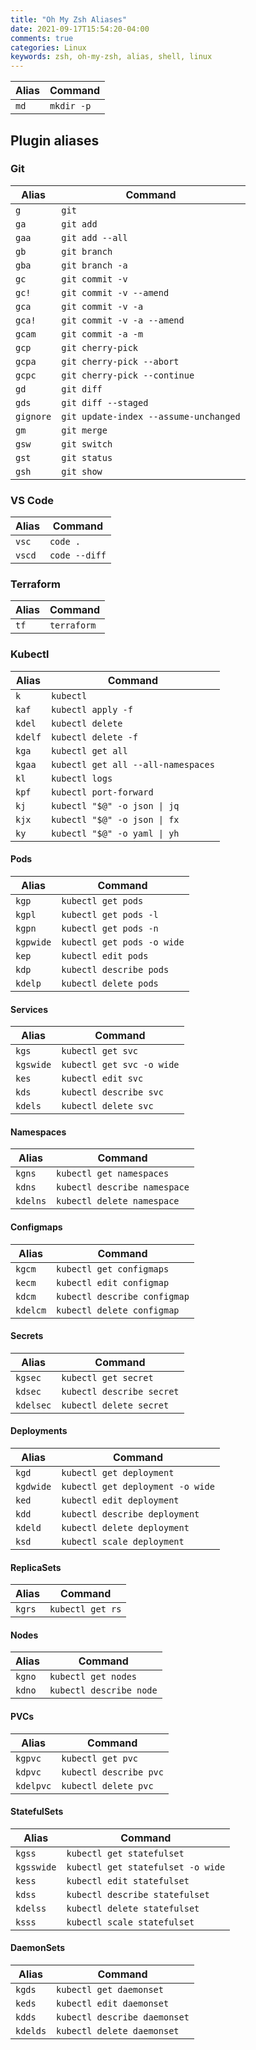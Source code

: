 ```yaml
---
title: "Oh My Zsh Aliases"
date: 2021-09-17T15:54:20-04:00
comments: true
categories: Linux
keywords: zsh, oh-my-zsh, alias, shell, linux
---
```


| Alias | Command    |
| ----- | ---------- |
| `md`  | `mkdir -p` |

## Plugin aliases

### Git

| Alias     | Command                               |
| --------- | ------------------------------------- |
| `g`       | `git`                                 |
| `ga`      | `git add`                             |
| `gaa`     | `git add --all`                       |
| `gb`      | `git branch`                          |
| `gba`     | `git branch -a`                       |
| `gc`      | `git commit -v`                       |
| `gc!`     | `git commit -v --amend`               |
| `gca`     | `git commit -v -a`                    |
| `gca!`    | `git commit -v -a --amend`            |
| `gcam`    | `git commit -a -m`                    |
| `gcp`     | `git cherry-pick`                     |
| `gcpa`    | `git cherry-pick --abort`             |
| `gcpc`    | `git cherry-pick --continue`          |
| `gd`      | `git diff`                            |
| `gds`     | `git diff --staged`                   |
| `gignore` | `git update-index --assume-unchanged` |
| `gm`      | `git merge`                           |
| `gsw`     | `git switch`                          |
| `gst`     | `git status`                          |
| `gsh`     | `git show`                            |

### VS Code

| Alias  | Command       |
| ------ | ------------- |
| `vsc`  | `code .`      |
| `vscd` | `code --diff` |

### Terraform

| Alias | Command     |
| ----- | ----------- |
| `tf`  | `terraform` |

### Kubectl

| Alias   | Command                            |
| ------- | ---------------------------------- |
| `k`     | `kubectl`                          |
| `kaf`   | `kubectl apply -f`                 |
| `kdel`  | `kubectl delete`                   |
| `kdelf` | `kubectl delete -f`                |
| `kga`   | `kubectl get all`                  |
| `kgaa`  | `kubectl get all --all-namespaces` |
| `kl`    | `kubectl logs`                     |
| `kpf`   | `kubectl port-forward`             |
| `kj`    | `kubectl "$@" -o json \| jq`       |
| `kjx`   | `kubectl "$@" -o json \| fx`       |
| `ky`    | `kubectl "$@" -o yaml \| yh`       |

#### Pods

| Alias     | Command                    |
| --------- | -------------------------- |
| `kgp`     | `kubectl get pods`         |
| `kgpl`    | `kubectl get pods -l`      |
| `kgpn`    | `kubectl get pods -n`      |
| `kgpwide` | `kubectl get pods -o wide` |
| `kep`     | `kubectl edit pods`        |
| `kdp`     | `kubectl describe pods`    |
| `kdelp`   | `kubectl delete pods`      |

#### Services

| Alias     | Command                   |
| --------- | ------------------------- |
| `kgs`     | `kubectl get svc`         |
| `kgswide` | `kubectl get svc -o wide` |
| `kes`     | `kubectl edit svc`        |
| `kds`     | `kubectl describe svc`    |
| `kdels`   | `kubectl delete svc`      |

#### Namespaces

| Alias    | Command                      |
| -------- | ---------------------------- |
| `kgns`   | `kubectl get namespaces`     |
| `kdns`   | `kubectl describe namespace` |
| `kdelns` | `kubectl delete namespace`   |

#### Configmaps

| Alias    | Command                      |
| -------- | ---------------------------- |
| `kgcm`   | `kubectl get configmaps`     |
| `kecm`   | `kubectl edit configmap`     |
| `kdcm`   | `kubectl describe configmap` |
| `kdelcm` | `kubectl delete configmap`   |

#### Secrets

| Alias     | Command                   |
| --------- | ------------------------- |
| `kgsec`   | `kubectl get secret`      |
| `kdsec`   | `kubectl describe secret` |
| `kdelsec` | `kubectl delete secret`   |

#### Deployments

| Alias     | Command                          |
| --------- | -------------------------------- |
| `kgd`     | `kubectl get deployment`         |
| `kgdwide` | `kubectl get deployment -o wide` |
| `ked`     | `kubectl edit deployment`        |
| `kdd`     | `kubectl describe deployment`    |
| `kdeld`   | `kubectl delete deployment`      |
| `ksd`     | `kubectl scale deployment`       |

#### ReplicaSets

| Alias  | Command          |
| ------ | ---------------- |
| `kgrs` | `kubectl get rs` |

#### Nodes

| Alias  | Command                 |
| ------ | ----------------------- |
| `kgno` | `kubectl get nodes`     |
| `kdno` | `kubectl describe node` |

#### PVCs

| Alias     | Command                |
| --------- | ---------------------- |
| `kgpvc`   | `kubectl get pvc`      |
| `kdpvc`   | `kubectl describe pvc` |
| `kdelpvc` | `kubectl delete pvc`   |

#### StatefulSets

| Alias      | Command                           |
| ---------- | --------------------------------- |
| `kgss`     | `kubectl get statefulset`         |
| `kgsswide` | `kubectl get statefulset -o wide` |
| `kess`     | `kubectl edit statefulset`        |
| `kdss`     | `kubectl describe statefulset`    |
| `kdelss`   | `kubectl delete statefulset`      |
| `ksss`     | `kubectl scale statefulset`       |

#### DaemonSets

| Alias    | Command                      |
| -------- | ---------------------------- |
| `kgds`   | `kubectl get daemonset`      |
| `keds`   | `kubectl edit daemonset`     |
| `kdds`   | `kubectl describe daemonset` |
| `kdelds` | `kubectl delete daemonset`   |
